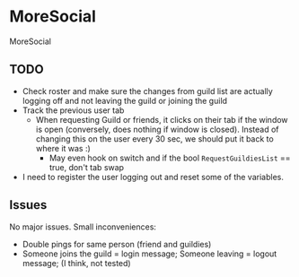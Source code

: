 # MoreSocial

MoreSocial 

## TODO

- Check roster and make sure the changes from guild list are actually logging off and not leaving the guild or joining the guild
- Track the previous user tab
  - When requesting Guild or friends, it clicks on their tab if the window is open (conversely, does nothing if  window is closed). Instead of changing this on the user every 30 sec, we should put it back to where it was :) 
    - May even hook on switch and if the bool `RequestGuildiesList` == true, don't tab swap 
- I need to register the user logging out and reset some of the variables.

## Issues

No major issues. Small inconveniences:

- Double pings for same person (friend and guildies)
- Someone joins the guild = login message; Someone leaving = logout message; (I think, not tested)